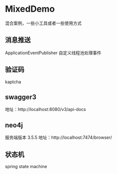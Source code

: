 # MixedDemo
混合案例，一些小工具或者一些使用方式  
## 消息推送  
ApplicationEventPublisher 自定义线程池处理事件  
## 验证码  
kaptcha  
## swagger3  
地址：http://localhost:8080/v3/api-docs  
## neo4j  
服务端版本 3.5.5
地址：http://localhost:7474/browser/
## 状态机  
spring state machine  
